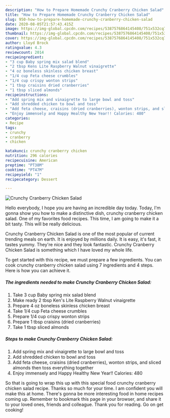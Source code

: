 ```yaml
---
description: "How to Prepare Homemade Crunchy Cranberry Chicken Salad"
title: "How to Prepare Homemade Crunchy Cranberry Chicken Salad"
slug: 950-how-to-prepare-homemade-crunchy-cranberry-chicken-salad
date: 2020-08-05T21:57:43.415Z
image: https://img-global.cpcdn.com/recipes/5387576864145408/751x532cq70/crunchy-cranberry-chicken-salad-recipe-main-photo.jpg
thumbnail: https://img-global.cpcdn.com/recipes/5387576864145408/751x532cq70/crunchy-cranberry-chicken-salad-recipe-main-photo.jpg
cover: https://img-global.cpcdn.com/recipes/5387576864145408/751x532cq70/crunchy-cranberry-chicken-salad-recipe-main-photo.jpg
author: Lloyd Brock
ratingvalue: 4.3
reviewcount: 2014
recipeingredient:
- "3 cup Baby spring mix salad blend"
- "2 tbsp Kens Lite Raspberry Walnut vinaigrette"
- "4 oz boneless skinless chicken breast"
- "1/4 cup Feta cheese crumbles"
- "1/4 cup crispy wonton strips"
- "1 tbsp craisins dried cranberries"
- "1 tbsp sliced almonds"
recipeinstructions:
- "Add spring mix and vinaigrette to large bowl and toss"
- "Add shredded chicken to bowl and toss"
- "Add feta cheese, craisins (dried cranberries), wonton strips, and sliced almonds then toss everything together"
- "Enjoy immensely and Happy Healthy New Year!! Calories: 480"
categories:
- Recipe
tags:
- crunchy
- cranberry
- chicken

katakunci: crunchy cranberry chicken 
nutrition: 296 calories
recipecuisine: American
preptime: "PT38M"
cooktime: "PT47M"
recipeyield: "1"
recipecategory: Dessert

---
```



![Crunchy Cranberry Chicken Salad](https://img-global.cpcdn.com/recipes/5387576864145408/751x532cq70/crunchy-cranberry-chicken-salad-recipe-main-photo.jpg)

Hello everybody, I hope you are having an incredible day today. Today, I'm gonna show you how to make a distinctive dish, crunchy cranberry chicken salad. One of my favorites food recipes. This time, I am going to make it a bit tasty. This will be really delicious.

Crunchy Cranberry Chicken Salad is one of the most popular of current trending meals on earth. It is enjoyed by millions daily. It is easy, it's fast, it tastes yummy. They're nice and they look fantastic. Crunchy Cranberry Chicken Salad is something which I have loved my whole life.




To get started with this recipe, we must prepare a few ingredients. You can cook crunchy cranberry chicken salad using 7 ingredients and 4 steps. Here is how you can achieve it.

<!--inarticleads1-->

##### The ingredients needed to make Crunchy Cranberry Chicken Salad:

1. Take 3 cup Baby spring mix salad blend
1. Make ready 2 tbsp Ken&#39;s Lite Raspberry Walnut vinaigrette
1. Prepare 4 oz boneless skinless chicken breast
1. Take 1/4 cup Feta cheese crumbles
1. Prepare 1/4 cup crispy wonton strips
1. Prepare 1 tbsp craisins (dried cranberries)
1. Take 1 tbsp sliced almonds




<!--inarticleads2-->

##### Steps to make Crunchy Cranberry Chicken Salad:

1. Add spring mix and vinaigrette to large bowl and toss
1. Add shredded chicken to bowl and toss
1. Add feta cheese, craisins (dried cranberries), wonton strips, and sliced almonds then toss everything together
1. Enjoy immensely and Happy Healthy New Year!! Calories: 480




So that is going to wrap this up with this special food crunchy cranberry chicken salad recipe. Thanks so much for your time. I am confident you will make this at home. There's gonna be more interesting food in home recipes coming up. Remember to bookmark this page in your browser, and share it to your loved ones, friends and colleague. Thank you for reading. Go on get cooking!
